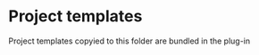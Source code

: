 Project templates
=================

Project templates copyied to this folder are bundled in the plug-in

